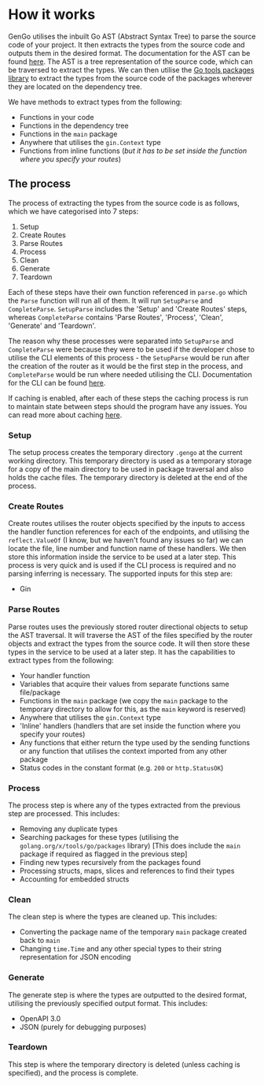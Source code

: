 # How it works

GenGo utilises the inbuilt Go AST (Abstract Syntax Tree) to parse the source code of your project. It then extracts the types from the source code and outputs them in the desired format. The documentation for the AST can be found [here](https://golang.org/pkg/go/ast/). The AST is a tree representation of the source code, which can be traversed to extract the types. We can then utilise the [Go tools packages library](https://pkg.go.dev/golang.org/x/tools/go/packages) to extract the types from the source code of the packages wherever they are located on the dependency tree.

We have methods to extract types from the following:
* Functions in your code
* Functions in the dependency tree
* Functions in the `main` package
* Anywhere that utilises the `gin.Context` type
* Functions from inline functions (_but it has to be set inside the function where you specify your routes_)

## The process

The process of extracting the types from the source code is as follows, which we have categorised into 7 steps:
1. Setup
2. Create Routes
3. Parse Routes
4. Process
5. Clean
6. Generate
7. Teardown

Each of these steps have their own function referenced in `parse.go` which the `Parse` function will run all of them. It will run `SetupParse` and `CompleteParse`. `SetupParse` includes the 'Setup' and 'Create Routes' steps, whereas `CompleteParse` contains 'Parse Routes', 'Process', 'Clean', 'Generate' and 'Teardown'.

The reason why these processes were separated into `SetupParse` and `CompleteParse` were because they were to be used if the developer chose to utilise the CLI elements of this process - the `SetupParse` would be run after the creation of the router as it would be the first step in the process, and `CompleteParse` would be run where needed utilising the CLI. Documentation for the CLI can be found [here](./cli.md).

If caching is enabled, after each of these steps the caching process is run to maintain state between steps should the program have any issues. You can read more about caching [here](./caching.md).

### Setup

The setup process creates the temporary directory `.gengo` at the current working directory. This temporary directory is used as a temporary storage for a copy of the main directory to be used in package traversal and also holds the cache files. The temporary directory is deleted at the end of the process.

### Create Routes

Create routes utilises the router objects specified by the inputs to access the handler function references for each of the endpoints, and utilising the `reflect.ValueOf` (I know, but we haven't found any issues so far) we can locate the file, line number and function name of these handlers. We then store this information inside the service to be used at a later step. This process is very quick and is used if the CLI process is required and no parsing inferring is necessary. The supported inputs for this step are:
- Gin

### Parse Routes

Parse routes uses the previously stored router directional objects to setup the AST traversal. It will traverse the AST of the files specified by the router objects and extract the types from the source code. It will then store these types in the service to be used at a later step. It has the capabilities to extract types from the following:
- Your handler function
- Variables that acquire their values from separate functions same file/package
- Functions in the `main` package (we copy the `main` package to the temporary directory to allow for this, as the `main` keyword is reserved)
- Anywhere that utilises the `gin.Context` type
- 'Inline' handlers (handlers that are set inside the function where you specify your routes)
- Any functions that either return the type used by the sending functions or any function that utilises the context imported from any other package
- Status codes in the constant format (e.g. `200` or `http.StatusOK`)

### Process

The process step is where any of the types extracted from the previous step are processed. This includes:
- Removing any duplicate types
- Searching packages for these types (utilising the `golang.org/x/tools/go/packages` library) [This does include the `main` package if required as flagged in the previous step]
- Finding new types recursively from the packages found
- Processing structs, maps, slices and references to find their types
- Accounting for embedded structs

### Clean

The clean step is where the types are cleaned up. This includes:
- Converting the package name of the temporary `main` package created back to `main`
- Changing `time.Time` and any other special types to their string representation for JSON encoding

### Generate

The generate step is where the types are outputted to the desired format, utilising the previously specified output format. This includes:
- OpenAPI 3.0
- JSON (purely for debugging purposes)

### Teardown

This step is where the temporary directory is deleted (unless caching is specified), and the process is complete.